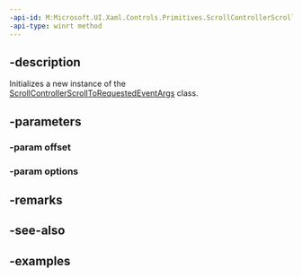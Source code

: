 ```yaml
---
-api-id: M:Microsoft.UI.Xaml.Controls.Primitives.ScrollControllerScrollToRequestedEventArgs.#ctor(System.Double,Microsoft.UI.Xaml.Controls.ScrollOptions)
-api-type: winrt method
---
```


## -description

Initializes a new instance of the [ScrollControllerScrollToRequestedEventArgs](scrollcontrollerscrolltorequestedeventargs.md) class.

## -parameters

### -param offset

### -param options

## -remarks

## -see-also

## -examples


